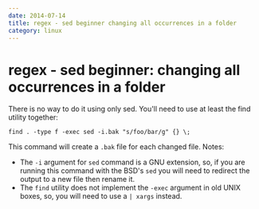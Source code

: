 ```yaml
---
date: 2014-07-14
title: regex - sed beginner changing all occurrences in a folder
category: linux
---
```

# regex - sed beginner: changing all occurrences in a folder

There is no way to do it using only sed. You'll need to use at least the find utility together:
```
find . -type f -exec sed -i.bak "s/foo/bar/g" {} \;
```
This command will create a `.bak` file for each changed file.
Notes:

* The `-i` argument for `sed` command is a GNU extension, so, if you are running this command with the BSD's `sed` you will need to redirect the output to a new file then rename it.
* The `find` utility does not implement the `-exec` argument in old UNIX boxes, so, you will need to use a `| xargs` instead.

